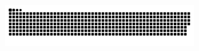 <picture>
  <source media="(prefers-color-scheme: dark)" srcset="https://raw.githubusercontent.com/excuses0217/excuses0217/output/github-contribution-grid-snake-dark.svg">
  <source media="(prefers-color-scheme: light)" srcset="https://raw.githubusercontent.com/excuses0217/excuses0217/output/github-contribution-grid-snake.svg">
  <img alt="github contribution grid snake animation" src="https://raw.githubusercontent.com/excuses0217/excuses0217/output/github-contribution-grid-snake.svg">
</picture>

